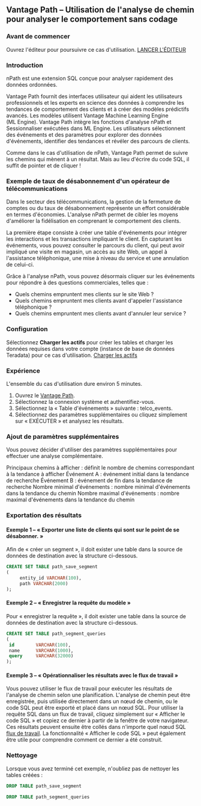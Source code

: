 Vantage Path – Utilisation de l'analyse de chemin pour analyser le comportement sans codage
-------------------------------------------------------------------------------------------

### Avant de commencer

Ouvrez l'éditeur pour poursuivre ce cas d'utilisation. [LANCER L'ÉDITEUR](#data=%7B%22navigateTo%22:%22editor%22%7D)

### Introduction

nPath est une extension SQL conçue pour analyser rapidement des données ordonnées.

Vantage Path fournit des interfaces utilisateur qui aident les utilisateurs professionnels et les experts en science des données à comprendre les tendances de comportement des clients et à créer des modèles prédictifs avancés. Les modèles utilisent Vantage Machine Learning Engine (ML Engine). Vantage Path intègre les fonctions d'analyse nPath et Sessionnaliser exécutées dans ML Engine. Les utilisateurs sélectionnent des événements et des paramètres pour explorer des données d'événements, identifier des tendances et révéler des parcours de clients.

Comme dans le cas d'utilisation de nPath, Vantage Path permet de suivre les chemins qui mènent à un résultat. Mais au lieu d'écrire du code SQL, il suffit de pointer et de cliquer !

### Exemple de taux de désabonnement d'un opérateur de télécommunications

Dans le secteur des télécommunications, la gestion de la fermeture de comptes ou du taux de désabonnement représente un effort considérable en termes d'économies. L'analyse nPath permet de cibler les moyens d'améliorer la fidélisation en comprenant le comportement des clients.

La première étape consiste à créer une table d'événements pour intégrer les interactions et les transactions impliquant le client. En capturant les événements, vous pouvez consulter le parcours du client, qui peut avoir impliqué une visite en magasin, un accès au site Web, un appel à l'assistance téléphonique, une mise à niveau du service et une annulation de celui-ci.

Grâce à l'analyse nPath, vous pouvez désormais cliquer sur les événements pour répondre à des questions commerciales, telles que :

-   Quels chemins empruntent mes clients sur le site Web ?
-   Quels chemins empruntent mes clients avant d'appeler l'assistance téléphonique ?
-   Quels chemins empruntent mes clients avant d'annuler leur service ?

### Configuration

Sélectionnez **Charger les actifs** pour créer les tables et charger les données requises dans votre compte (instance de base de données Teradata) pour ce cas d'utilisation. [Charger les actifs](#data=%7B%22id%22:%22Telco%22%7D)

### Expérience

L'ensemble du cas d'utilisation dure environ 5 minutes.

1.  Ouvrez le [Vantage Path](/path-analyzer).
2.  Sélectionnez la connexion système et authentifiez-vous.
3.  Sélectionnez la « Table d'événements » suivante : telco\_events.
4.  Sélectionnez des paramètres supplémentaires ou cliquez simplement sur « EXÉCUTER » et analysez les résultats.

### Ajout de paramètres supplémentaires

Vous pouvez décider d'utiliser des paramètres supplémentaires pour effectuer une analyse complémentaire.

Principaux chemins à afficher : définit le nombre de chemins correspondant à la tendance à afficher Événement A : événement initial dans la tendance de recherche Événement B : événement de fin dans la tendance de recherche Nombre minimal d'événements : nombre minimal d'événements dans la tendance du chemin Nombre maximal d'événements : nombre maximal d'événements dans la tendance du chemin

### Exportation des résultats

#### Exemple 1 – « Exporter une liste de clients qui sont sur le point de se désabonner. »

Afin de « créer un segment », il doit exister une table dans la source de données de destination avec la structure ci-dessous.

```sql
CREATE SET TABLE path_save_segment
(
     entity_id VARCHAR(100),
     path VARCHAR(2000)
);
```

#### Exemple 2 – « Enregistrer la requête du modèle »

Pour « enregistrer la requête », il doit exister une table dans la source de données de destination avec la structure ci-dessous.

```sql
CREATE SET TABLE path_segment_queries
(
 id        VARCHAR(100),
 name      VARCHAR(1000),
 query     VARCHAR(32000)
);
```

#### Exemple 3 – « Opérationnaliser les résultats avec le flux de travail »

Vous pouvez utiliser le flux de travail pour exécuter les résultats de l'analyse de chemin selon une planification. L'analyse de chemin peut être enregistrée, puis utilisée directement dans un nœud de chemin, ou le code SQL peut être exporté et placé dans un nœud SQL. Pour utiliser la requête SQL dans un flux de travail, cliquez simplement sur « Afficher le code SQL » et copiez ce dernier à partir de la fenêtre de votre navigateur. Ces résultats peuvent ensuite être collés dans n'importe quel nœud SQL [flux de travail](/flux%20de%20travail/). La fonctionnalité « Afficher le code SQL » peut également être utile pour comprendre comment ce dernier a été construit.

### Nettoyage

Lorsque vous avez terminé cet exemple, n'oubliez pas de nettoyer les tables créées :

```sql
DROP TABLE path_save_segment
```

```sql
DROP TABLE path_segment_queries
```
